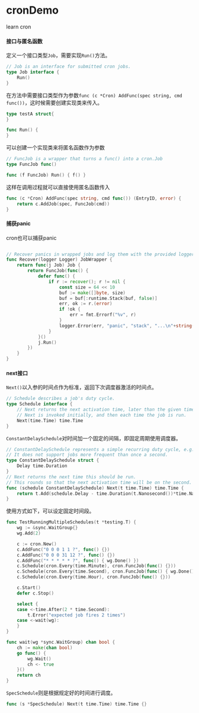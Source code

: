 # cronDemo
learn cron

#### 接口与匿名函数
定义一个接口类型`Job`，需要实现`Run()`方法。
```go
// Job is an interface for submitted cron jobs.
type Job interface {
	Run()
}
```
在方法中需要接口类型作为参数`func (c *Cron) AddFunc(spec string, cmd func())`，这时候需要创建实现类来传入。
```go
type testA struct{
}

func Run() {
}
```
可以创建一个实现类来将匿名函数作为参数
```go
// FuncJob is a wrapper that turns a func() into a cron.Job
type FuncJob func()

func (f FuncJob) Run() { f() }
```
这样在调用过程就可以直接使用匿名函数传入
```go
func (c *Cron) AddFunc(spec string, cmd func()) (EntryID, error) {
	return c.AddJob(spec, FuncJob(cmd))
}
```
#### 捕获panic
cron也可以捕获panic
```go

// Recover panics in wrapped jobs and log them with the provided logger.
func Recover(logger Logger) JobWrapper {
	return func(j Job) Job {
		return FuncJob(func() {
			defer func() {
				if r := recover(); r != nil {
					const size = 64 << 10
					buf := make([]byte, size)
					buf = buf[:runtime.Stack(buf, false)]
					err, ok := r.(error)
					if !ok {
						err = fmt.Errorf("%v", r)
					}
					logger.Error(err, "panic", "stack", "...\n"+string(buf))
				}
			}()
			j.Run()
		})
	}
}
```
#### next接口
`Next()`以入参的时间点作为标准，返回下次调度器激活的时间点。
```go
// Schedule describes a job's duty cycle.
type Schedule interface {
	// Next returns the next activation time, later than the given time.
	// Next is invoked initially, and then each time the job is run.
	Next(time.Time) time.Time
}
```
`ConstantDelaySchedule`对时间加一个固定的间隔，即固定周期使用调度器。
```go
// ConstantDelaySchedule represents a simple recurring duty cycle, e.g. "Every 5 minutes".
// It does not support jobs more frequent than once a second.
type ConstantDelaySchedule struct {
	Delay time.Duration
}
// Next returns the next time this should be run.
// This rounds so that the next activation time will be on the second.
func (schedule ConstantDelaySchedule) Next(t time.Time) time.Time {
	return t.Add(schedule.Delay - time.Duration(t.Nanosecond())*time.Nanosecond)
}
```
使用方式如下，可以设定固定时间段。
```go
func TestRunningMultipleSchedules(t *testing.T) {
	wg := &sync.WaitGroup{}
	wg.Add(2)

	c := cron.New()
	c.AddFunc("0 0 0 1 1 ?", func() {})
	c.AddFunc("0 0 0 31 12 ?", func() {})
	c.AddFunc("* * * * * ?", func() { wg.Done() })
	c.Schedule(cron.Every(time.Minute), cron.FuncJob(func() {}))
	c.Schedule(cron.Every(time.Second), cron.FuncJob(func() { wg.Done() }))
	c.Schedule(cron.Every(time.Hour), cron.FuncJob(func() {}))

	c.Start()
	defer c.Stop()

	select {
	case <-time.After(2 * time.Second):
		t.Error("expected job fires 2 times")
	case <-wait(wg):
	}
}

func wait(wg *sync.WaitGroup) chan bool {
	ch := make(chan bool)
	go func() {
		wg.Wait()
		ch <- true
	}()
	return ch
}
```
`SpecSchedule`则是根据规定好的时间进行调度。
```go
func (s *SpecSchedule) Next(t time.Time) time.Time {}
```
